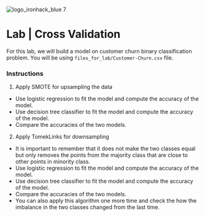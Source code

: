 ![logo_ironhack_blue 7](https://user-images.githubusercontent.com/23629340/40541063-a07a0a8a-601a-11e8-91b5-2f13e4e6b441.png)

# Lab | Cross Validation

For this lab, we will build a model on customer churn binary classification problem. You will be using `files_for_lab/Customer-Churn.csv` file.



### Instructions

1. Apply SMOTE for upsampling the data

  - Use logistic regression to fit the model and compute the accuracy of the model.
  - Use decision tree classifier to fit the model and compute the accuracy of the model.
  - Compare the accuracies of the two models.


2. Apply TomekLinks for downsampling

  - It is important to remember that it does not make the two classes equal but only removes the points from the majority class that are close to other points in minority class.
  - Use logistic regression to fit the model and compute the accuracy of the model.
  - Use decision tree classifier to fit the model and compute the accuracy of the model.
  - Compare the accuracies of the two models.
  - You can also apply this algorithm one more time and check the how the imbalance in the two classes changed from the last time.

